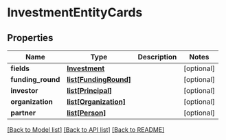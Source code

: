 # InvestmentEntityCards

## Properties
Name | Type | Description | Notes
------------ | ------------- | ------------- | -------------
**fields** | [**Investment**](Investment.md) |  | [optional] 
**funding_round** | [**list[FundingRound]**](FundingRound.md) |  | [optional] 
**investor** | [**list[Principal]**](Principal.md) |  | [optional] 
**organization** | [**list[Organization]**](Organization.md) |  | [optional] 
**partner** | [**list[Person]**](Person.md) |  | [optional] 

[[Back to Model list]](../README.md#documentation-for-models) [[Back to API list]](../README.md#documentation-for-api-endpoints) [[Back to README]](../README.md)

